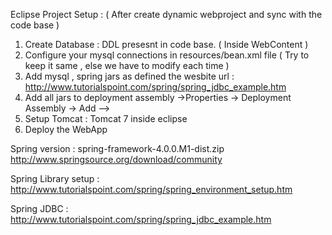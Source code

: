 

Eclipse Project Setup : ( After create dynamic webproject and sync with the code base )

1. Create Database : DDL presesnt in code base. ( Inside WebContent )
2. Configure your mysql connections in resources/bean.xml file ( Try to keep it same , else we have to modify each time )
3. Add mysql , spring jars as defined the wesbite url : http://www.tutorialspoint.com/spring/spring_jdbc_example.htm
4. Add all jars to deployment assembly ->Properties -> Deployment Assembly -> Add -->
5. Setup Tomcat : Tomcat 7 inside eclipse  
6. Deploy the WebApp

Spring version : spring-framework-4.0.0.M1-dist.zip
http://www.springsource.org/download/community

Spring Library setup :  http://www.tutorialspoint.com/spring/spring_environment_setup.htm

Spring JDBC : http://www.tutorialspoint.com/spring/spring_jdbc_example.htm
